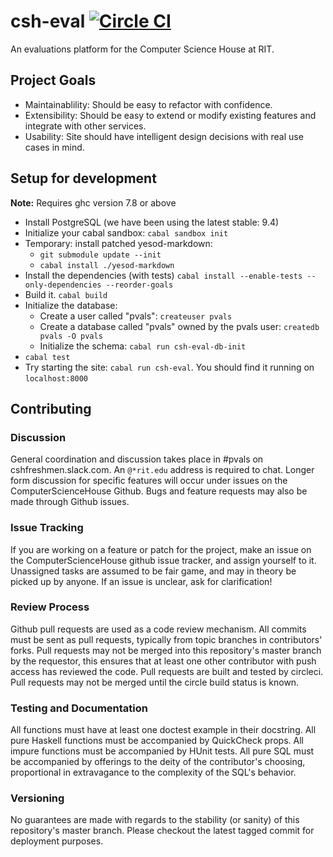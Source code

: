 csh-eval [![Circle CI](https://circleci.com/gh/ComputerScienceHouse/csh-eval.svg?style=svg)](https://circleci.com/gh/ComputerScienceHouse/csh-eval)
=========
An evaluations platform for the Computer Science House at RIT.

## Project Goals
- Maintainablility: Should be easy to refactor with confidence.
- Extensibility: Should be easy to extend or modify existing features and
                 integrate with other services.
- Usability: Site should have intelligent design decisions with real use cases
             in mind.

## Setup for development

__Note:__ Requires ghc version 7.8 or above

- Install PostgreSQL (we have been using the latest stable: 9.4)
- Initialize your cabal sandbox: `cabal sandbox init`
- Temporary: install patched yesod-markdown:
	- `git submodule update --init`
	- `cabal install ./yesod-markdown`
- Install the dependencies (with tests) `cabal install --enable-tests --only-dependencies --reorder-goals`
- Build it. `cabal build`
- Initialize the database:
	- Create a user called "pvals": `createuser pvals`
	- Create a database called "pvals" owned by the pvals user: `createdb pvals -O pvals`
	- Initialize the schema: `cabal run csh-eval-db-init`
- `cabal test`
- Try starting the site: `cabal run csh-eval`. You should find it running on
  `localhost:8000`

## Contributing

### Discussion
General coordination and discussion takes place in #pvals on cshfreshmen.slack.com.
An `@*rit.edu` address is required to chat. Longer form discussion for specific
features will occur under issues on the ComputerScienceHouse Github.
Bugs and feature requests may also be made through Github issues.

### Issue Tracking
If you are working on a feature or patch for the project, make an issue on the 
ComputerScienceHouse github issue tracker, and assign yourself to it. Unassigned 
tasks are assumed to be fair game, and may in theory be picked up by anyone. If an
issue is unclear, ask for clarification!

### Review Process
Github pull requests are used as a code review mechanism. All commits must be
sent as pull requests, typically from topic branches in contributors' forks.
Pull requests may not be merged into this repository's master branch by the requestor,
this ensures that at least one other contributor with push access has
reviewed the code. Pull requests are built and tested by circleci. Pull requests may not
be merged until the circle build status is known.

### Testing and Documentation
All functions must have at least one doctest example in their docstring.
All pure Haskell functions must be accompanied by QuickCheck props. All impure
functions must be accompanied by HUnit tests. All pure SQL must be accompanied
by offerings to the deity of the contributor's choosing, proportional in
extravagance to the complexity of the SQL's behavior.

### Versioning
No guarantees are made with regards to the stability (or sanity) of this
repository's master branch. Please checkout the latest tagged commit for
deployment purposes.
